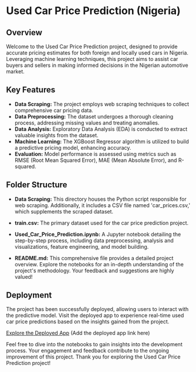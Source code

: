 # Used Car Price Prediction (Nigeria)

## Overview
Welcome to the Used Car Price Prediction project, designed to provide accurate pricing estimates for both foreign and locally used cars in Nigeria. Leveraging machine learning techniques, this project aims to assist car buyers and sellers in making informed decisions in the Nigerian automotive market.

## Key Features
- **Data Scraping:** The project employs web scraping techniques to collect comprehensive car pricing data.
- **Data Preprocessing:** The dataset undergoes a thorough cleaning process, addressing missing values and treating anomalies.
- **Data Analysis:** Exploratory Data Analysis (EDA) is conducted to extract valuable insights from the dataset.
- **Machine Learning:** The XGBoost Regressor algorithm is utilized to build a predictive pricing model, enhancing accuracy.
- **Evaluation:** Model performance is assessed using metrics such as RMSE (Root Mean Squared Error), MAE (Mean Absolute Error), and R-squared.

## Folder Structure

- **Data Scraping:** This directory houses the Python script responsible for web scraping. Additionally, it includes a CSV file named 'car_prices.csv,' which supplements the scraped dataset.

- **train.csv:** The primary dataset used for the car price prediction project.

- **Used_Car_Price_Prediction.ipynb:** A Jupyter notebook detailing the step-by-step process, including data preprocessing, analysis and visualizations, feature engineering, and model building.

- **README.md:** This comprehensive file provides a detailed project overview. Explore the notebooks for an in-depth understanding of the project's methodology. Your feedback and suggestions are highly valued!

## Deployment
The project has been successfully deployed, allowing users to interact with the predictive model. Visit the deployed app to experience real-time used car price predictions based on the insights gained from the project.

[Explore the Deployed App](#) (Add the deployed app link here)

Feel free to dive into the notebooks to gain insights into the development process. Your engagement and feedback contribute to the ongoing improvement of this project. Thank you for exploring the Used Car Price Prediction project!
